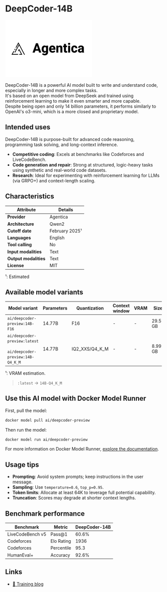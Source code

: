 # DeepCoder-14B

![Agentica](../logos/agentica-280x184-overview.png)


DeepCoder-14B is a powerful AI model built to write and understand code, especially in longer and more complex tasks.  
It's based on an open model from DeepSeek and trained using reinforcement learning to make it even smarter and more capable.  
Despite being open and only 14 billion parameters, it performs similarly to OpenAI's o3-mini, which is a more closed and proprietary model.

## Intended uses

DeepCoder-14B is purpose-built for advanced code reasoning, programming task solving, and long-context inference.

- **Competitive coding**: Excels at benchmarks like Codeforces and LiveCodeBench.
- **Code generation and repair**: Strong at structured, logic-heavy tasks using synthetic and real-world code datasets.
- **Research**: Ideal for experimenting with reinforcement learning for LLMs (via GRPO+) and context-length scaling.

## Characteristics

| Attribute             | Details          |
|-----------------------|------------------|
| **Provider**          | Agentica         |
| **Architecture**      | Qwen2            |
| **Cutoff date**       | February 2025¹   |
| **Languages**         | English          |
| **Tool calling**      | No               |
| **Input modalities**  | Text             |
| **Output modalities** | Text             |
| **License**           | MIT              |

¹: Estimated

## Available model variants

| Model variant | Parameters | Quantization | Context window | VRAM | Size |
|---------------|------------|--------------|----------------|------|-------|
| `ai/deepcoder-preview:14B-F16` | 14.77B | F16 | - | - | 29.55 GB |
| `ai/deepcoder-preview:latest`<br><br>`ai/deepcoder-preview:14B-Q4_K_M` | 14.77B | IQ2_XXS/Q4_K_M | - | - | 8.99 GB |

¹: VRAM estimation.

> `:latest` → `14B-Q4_K_M`

## Use this AI model with Docker Model Runner

First, pull the model:

```bash
docker model pull ai/deepcoder-preview
```

Then run the model:

```bash
docker model run ai/deepcoder-preview
```

For more information on Docker Model Runner, [explore the documentation](https://docs.docker.com/desktop/features/model-runner/).


## Usage tips

- **Prompting**: Avoid system prompts; keep instructions in the user message.
- **Sampling**: Use `temperature=0.6`, `top_p=0.95`.
- **Token limits**: Allocate at least 64K to leverage full potential capability.
- **Truncation**: Scores may degrade at shorter context lengths.


## Benchmark performance

| Benchmark         | Metric             | DeepCoder-14B |
|-------------------|--------------------|---------------|
| LiveCodeBench v5  | Pass@1             | 60.6%         |
| Codeforces        | Elo Rating         | 1936          |
| Codeforces        | Percentile         | 95.3          |
| HumanEval+        | Accuracy           | 92.6%         |


## Links

- [📖 Training blog](https://code.blog/deepcoder)